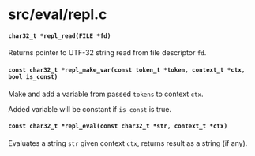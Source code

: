 # src/eval/repl.c

#### `char32_t *repl_read(FILE *fd)`
Returns pointer to UTF-32 string read from file descriptor `fd`.

#### `const char32_t *repl_make_var(const token_t *token, context_t *ctx, bool is_const)`
Make and add a variable from passed `tokens` to context `ctx`.

Added variable will be constant if `is_const` is true.

#### `const char32_t *repl_eval(const char32_t *str, context_t *ctx)`
Evaluates a string `str` given context `ctx`, returns result as a string (if any).

